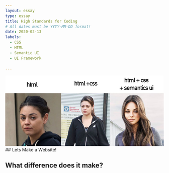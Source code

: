 ```yaml
---
layout: essay
type: essay
title: High Standards for Coding  
# All dates must be YYYY-MM-DD format!
date: 2020-02-13
labels:
  - CSS 
  - HTML 
  - Semantic UI
  - UI Framework 
 
---
```



<img class="ui medium floated image" src="../images/html.jpg"> 
## Lets Make a Website!

## What difference does it make? 

